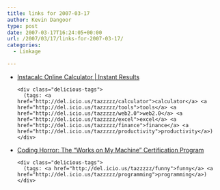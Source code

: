 ```yaml
---
title: links for 2007-03-17
author: Kevin Dangoor
type: post
date: 2007-03-17T16:24:05+00:00
url: /2007/03/17/links-for-2007-03-17/
categories:
  - Linkage

---
```

<ul class="delicious">
  <li>
    <div class="delicious-link">
      <a href="http://instacalc.com/">Instacalc Online Calculator | Instant Results</a>
    </div>
    
    <div class="delicious-tags">
      (tags: <a href="http://del.icio.us/tazzzzz/calculator">calculator</a> <a href="http://del.icio.us/tazzzzz/tools">tools</a> <a href="http://del.icio.us/tazzzzz/web2.0">web2.0</a> <a href="http://del.icio.us/tazzzzz/excel">excel</a> <a href="http://del.icio.us/tazzzzz/finance">finance</a> <a href="http://del.icio.us/tazzzzz/productivity">productivity</a>)
    </div>
  </li>
  
  <li>
    <div class="delicious-link">
      <a href="http://www.codinghorror.com/blog/archives/000818.html">Coding Horror: The &#8220;Works on My Machine&#8221; Certification Program</a>
    </div>
    
    <div class="delicious-tags">
      (tags: <a href="http://del.icio.us/tazzzzz/funny">funny</a> <a href="http://del.icio.us/tazzzzz/programming">programming</a>)
    </div>
  </li>
</ul>